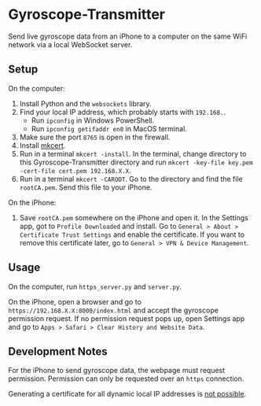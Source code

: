 # Gyroscope-Transmitter
Send live gyroscope data from an iPhone to a computer on the same WiFi network via a local WebSocket server.

## Setup
On the computer:
1. Install Python and the `websockets` library.
1. Find your local IP address, which probably starts with `192.168.`.
   * Run `ipconfig` in Windows PowerShell.
   * Run `ipconfig getifaddr en0` in MacOS terminal.
1. Make sure the port `8765` is open in the firewall.
1. Install [mkcert](https://github.com/FiloSottile/mkcert).
1. Run in a terminal `mkcert -install`. In the terminal, change directory to this Gyroscope-Transmitter directory and run `mkcert -key-file key.pem -cert-file cert.pem 192.168.X.X`.
1. Run in a terminal `mkcert -CAROOT`. Go to the directory and find the file `rootCA.pem`. Send this file to your iPhone.

On the iPhone:
1. Save `rootCA.pem` somewhere on the iPhone and open it. In the Settings app, got to `Profile Downloaded` and install. Go to `General > About > Certificate Trust Settings` and enable the certificate. 
If you want to remove this certificate later, go to `General > VPN & Device Management`.

## Usage
On the computer, run `https_server.py` and `server.py`.

On the iPhone, open a browser and go to `https://192.168.X.X:8000/index.html` and accept the gyroscope permission request. If no permission request pops up, open Settings app and go to `Apps > Safari > Clear History and Website Data`.

## Development Notes
For the iPhone to send gyroscope data, the webpage must request permission. Permission can only be requested over an `https` connection.

Generating a certificate for all dynamic local IP addresses is [not possible](https://github.com/FiloSottile/mkcert/discussions/434).
